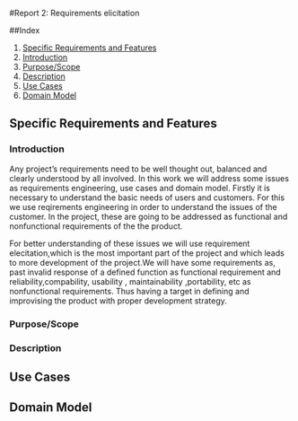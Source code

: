 #Report 2: Requirements elicitation

##Index
1. [Specific Requirements and Features](#RequirementsFeatures)
  1. [Introduction](#Introduction)
  2. [Purpose/Scope](#PurposeScope)
  3. [Description](#Description)
2. [Use Cases](#UseCases)
3. [Domain Model](#DomainModel)

## Specific Requirements and Features  <a name="RequirementsFeatures"></a>

### Introduction <a name="Introduction"></a>
   Any project’s requirements need to be well thought out, balanced and clearly understood by all involved. In this work we will address some issues as requirements engineering, use cases and domain model. Firstly it is necessary to understand the basic needs of users and customers. For this we use reqirements engineering in order to understand the issues of the customer. In the project, these are going to be addressed as functional and nonfunctional requirements of the the product.

   For better understanding of these issues we will use requirement elecitation,which is the most important part of the project and which leads to more development of the project.We will have some requirements as, past invalid response of a defined function as functional requirement and reliability,compability, usability , maintainability ,portability, etc as nonfunctional requirements. Thus having a target in defining and improvising the product with proper development strategy.
 

### Purpose/Scope <a name="PurposeScope"></a>

### Description <a name="Description"></a>

## Use Cases <a name="UseCases"></a>

## Domain Model <a name="DomainModel"></a>
